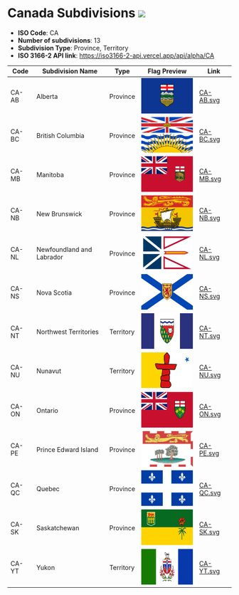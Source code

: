 # Canada Subdivisions ![](https://flagcdn.com/h40/ca.png)

- **ISO Code**: CA
- **Number of subdivisions**: 13
- **Subdivision Type**: Province, Territory
- **ISO 3166-2 API link**: https://iso3166-2-api.vercel.app/api/alpha/CA

| Code  | Subdivision Name         | Type | Flag Preview | Link |
|-------|--------------------------|--------------| -------------- |----------|
| CA-AB | Alberta | Province | <img src='https://raw.githubusercontent.com/amckenna41/iso3166-flags/main/iso3166-2-flags/CA/CA-AB.svg' height='80'> | [CA-AB.svg](https://raw.githubusercontent.com/amckenna41/iso3166-flags/main/iso3166-2-flags/CA/CA-AB.svg) |
| CA-BC | British Columbia | Province | <img src='https://raw.githubusercontent.com/amckenna41/iso3166-flags/main/iso3166-2-flags/CA/CA-BC.svg' height='80'> | [CA-BC.svg](https://raw.githubusercontent.com/amckenna41/iso3166-flags/main/iso3166-2-flags/CA/CA-BC.svg) |
| CA-MB | Manitoba | Province | <img src='https://raw.githubusercontent.com/amckenna41/iso3166-flags/main/iso3166-2-flags/CA/CA-MB.svg' height='80'> | [CA-MB.svg](https://raw.githubusercontent.com/amckenna41/iso3166-flags/main/iso3166-2-flags/CA/CA-MB.svg) |
| CA-NB | New Brunswick | Province | <img src='https://raw.githubusercontent.com/amckenna41/iso3166-flags/main/iso3166-2-flags/CA/CA-NB.svg' height='80'> | [CA-NB.svg](https://raw.githubusercontent.com/amckenna41/iso3166-flags/main/iso3166-2-flags/CA/CA-NB.svg) |
| CA-NL | Newfoundland and Labrador | Province | <img src='https://raw.githubusercontent.com/amckenna41/iso3166-flags/main/iso3166-2-flags/CA/CA-NL.svg' height='80'> | [CA-NL.svg](https://raw.githubusercontent.com/amckenna41/iso3166-flags/main/iso3166-2-flags/CA/CA-NL.svg) |
| CA-NS | Nova Scotia | Province | <img src='https://raw.githubusercontent.com/amckenna41/iso3166-flags/main/iso3166-2-flags/CA/CA-NS.svg' height='80'> | [CA-NS.svg](https://raw.githubusercontent.com/amckenna41/iso3166-flags/main/iso3166-2-flags/CA/CA-NS.svg) |
| CA-NT | Northwest Territories | Territory | <img src='https://raw.githubusercontent.com/amckenna41/iso3166-flags/main/iso3166-2-flags/CA/CA-NT.svg' height='80'> | [CA-NT.svg](https://raw.githubusercontent.com/amckenna41/iso3166-flags/main/iso3166-2-flags/CA/CA-NT.svg) |
| CA-NU | Nunavut | Territory | <img src='https://raw.githubusercontent.com/amckenna41/iso3166-flags/main/iso3166-2-flags/CA/CA-NU.svg' height='80'> | [CA-NU.svg](https://raw.githubusercontent.com/amckenna41/iso3166-flags/main/iso3166-2-flags/CA/CA-NU.svg) |
| CA-ON | Ontario | Province | <img src='https://raw.githubusercontent.com/amckenna41/iso3166-flags/main/iso3166-2-flags/CA/CA-ON.svg' height='80'> | [CA-ON.svg](https://raw.githubusercontent.com/amckenna41/iso3166-flags/main/iso3166-2-flags/CA/CA-ON.svg) |
| CA-PE | Prince Edward Island | Province | <img src='https://raw.githubusercontent.com/amckenna41/iso3166-flags/main/iso3166-2-flags/CA/CA-PE.svg' height='80'> | [CA-PE.svg](https://raw.githubusercontent.com/amckenna41/iso3166-flags/main/iso3166-2-flags/CA/CA-PE.svg) |
| CA-QC | Quebec | Province | <img src='https://raw.githubusercontent.com/amckenna41/iso3166-flags/main/iso3166-2-flags/CA/CA-QC.svg' height='80'> | [CA-QC.svg](https://raw.githubusercontent.com/amckenna41/iso3166-flags/main/iso3166-2-flags/CA/CA-QC.svg) |
| CA-SK | Saskatchewan | Province | <img src='https://raw.githubusercontent.com/amckenna41/iso3166-flags/main/iso3166-2-flags/CA/CA-SK.svg' height='80'> | [CA-SK.svg](https://raw.githubusercontent.com/amckenna41/iso3166-flags/main/iso3166-2-flags/CA/CA-SK.svg) |
| CA-YT | Yukon | Territory | <img src='https://raw.githubusercontent.com/amckenna41/iso3166-flags/main/iso3166-2-flags/CA/CA-YT.svg' height='80'> | [CA-YT.svg](https://raw.githubusercontent.com/amckenna41/iso3166-flags/main/iso3166-2-flags/CA/CA-YT.svg) |

